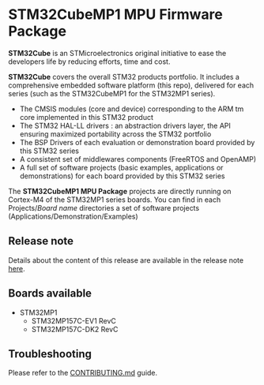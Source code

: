 # STM32CubeMP1 MPU Firmware Package

**STM32Cube** is an STMicroelectronics original initiative to ease the developers life by reducing efforts, time and cost.

**STM32Cube** covers the overall STM32 products portfolio. It includes a comprehensive embedded software platform (this repo), delivered for each series (such as the STM32CubeMP1 for the STM32MP1 series).
   * The CMSIS modules (core and device) corresponding to the ARM tm core implemented in this STM32 product
   * The STM32 HAL-LL drivers : an abstraction drivers layer, the API ensuring maximized portability across the STM32 portfolio 
   * The BSP Drivers of each evaluation or demonstration board provided by this STM32 series 
   * A consistent set of middlewares components (FreeRTOS and OpenAMP)
   * A full set of software projects (basic examples, applications or demonstrations) for each board provided by this STM32 series
   
The **STM32CubeMP1 MPU Package** projects are directly running on Cortex-M4 of the STM32MP1 series boards. You can find in each Projects/*Board name* directories a set of software projects (Applications/Demonstration/Examples) 

## Release note

Details about the content of this release are available in the release note [here](https://htmlpreview.github.io/?https://github.com/STMicroelectronics/STM32CubeMP1/blob/master/Release_Notes.html).


## Boards available
  * STM32MP1
    * STM32MP157C-EV1 RevC
    * STM32MP157C-DK2 RevC

## Troubleshooting

Please refer to the [CONTRIBUTING.md](CONTRIBUTING.md) guide.
